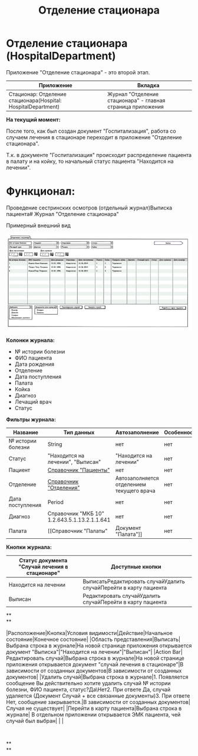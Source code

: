 ﻿---
layout: default
title: Отделение стационара
position: 1
categories: 
tags: 
---

# Отделение стационара (HospitalDepartment)

Приложение "Отделение стационара" - это второй этап. 

|Приложение|Вкладка|
|----------|-------|
|Стационар: Отделение стационара(Hospital: HospitalDepartment)|Журнал "Отделение стационара" - главная страница приложения|

**На текущий момент:**

После того, как был создан документ "Госпитализация", работа со случаем лечения в стационаре переходит в приложение "Отделение стационара". 

Т.к. в документе "Госпитализация" происходит распределение пациента в палату и на койку, то начальный статус пациента "Находится на лечении".

# Функционал:

Проведение сестринских осмотров (отдельный журнал)Выписка пациента# Журнал "Отделение стационара"

Примерный внешний вид

![](image2014-9-24-135726.png)

**Колонки журнала:**

* № истории болезни
* ФИО пациента
* Дата рождения
* Отделение
* Дата поступления
* Палата
* Койка
* Диагноз
* Лечащий врач
* Статус

**Фильтры журнала:**

|Название|Тип данных|Автозаполнение|Особенности|
|--------|----------|--------------|-----------|
|№ истории болезни|String|нет|нет|
|Статус |"Находится на лечении", "Выписан"|"Находится на лечении"|нет|
|Пациент |[Справочник "Пациенты"](http://confluence.infinnity.lan/pages/viewpage.action?pageId=49250389)|нет|нет|
|Отделение|[Справочник "Отделения"](http://confluence.infinnity.lan/pages/viewpage.action?pageId=49250352)|Автозаполняется отделением текущего врача|нет|
|Дата поступления |Period|нет|нет|
|Диагноз|Справочник "МКБ 10" 1.2.643.5.1.13.2.1.1.641|нет|нет|
|Палата|[[Справочник "Палаты"|Документ "Палата"]]|нет|нет|

**Кнопки журнала:**

|Статус документа "Случай лечения в стационаре"|Доступные кнопки|
|----------------------------------------------|----------------|
|Находится на лечении|ВыписатьРедактировать случайУдалить случайПерейти в карту пациента|
|Выписан|Редактировать случайУдалить случайПерейти в карту пациента|

**  
**

|Расположение|Кнопка|Условия видимости|Действие|Начальное состояние|Конечное состояние|
|Область представления|Выписать|Выбрана строка в журнале|На новой странице приложения открывается документ "Выписка"|"Находится на лечении"|"Выписан"|
|Action Bar|Редактировать случай|Выбрана строка в журнале|На новой странице приложения открывается документ "случай лечения в стационаре"|В зависимости от созданных документов|В зависимости от созданных документов|
|Удалить случай|Выбрана строка в журнале|1. Появляется сообщение Вы действительно хотите удалить случай № истории болезни, ФИО пациента, статус?Да\Нет2. При ответе Да, случай удаляется (Документ Случай + все связанные документы)3. При ответе Нет, сообщение закрывается.|В зависимости от созданных документов|Случая не существует|
|Перейти в карту пациента|Выбрана строка в журнале| В отдельном приложении открывается ЭМК пациента, чей случай был выбран| | |

 

**  
**

 

